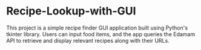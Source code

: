 # Recipe-Lookup-with-GUI
This project is a simple recipe finder GUI application built using Python's tkinter library. Users can input food items, and the app queries the Edamam API to retrieve and display relevant recipes along with their URLs.
